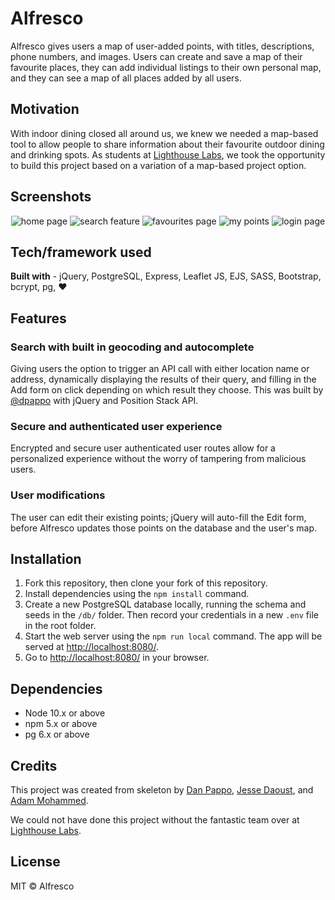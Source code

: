 # Alfresco

Alfresco gives users a map of user-added points, with titles, descriptions, phone numbers, and images. Users can create and save a map of their favourite places, they can add individual listings to their own personal map, and they can see a map of all places added by all users. 

## Motivation

With indoor dining closed all around us, we knew we needed a map-based tool to allow people to share information about their favourite outdoor dining and drinking spots. As students at [Lighthouse Labs](https://www.lighthouselabs.ca/), we took the opportunity to build this project based on a variation of a map-based project option.

## Screenshots

<p align="center">
  <img src="/images/home.png" alt="home page" />
  <img src="/images/add.gif" alt="search feature" />
  <img src="/images/fav.png" alt="favourites page" />
  <img src="/images/mine.png" alt="my points" />
  <img src="/images/login.png" alt="login page" />
</p>

## Tech/framework used

**Built with** - jQuery, PostgreSQL, Express, Leaflet JS, EJS, SASS, Bootstrap, bcrypt, pg, ❤️

## Features

### Search with built in geocoding and autocomplete

Giving users the option to trigger an API call with either location name or address, dynamically displaying the results of their query, and filling in the Add form on click depending on which result they choose. This was built by [@dpappo](https://github.com/dpappo) with jQuery and Position Stack API.

### Secure and authenticated user experience

Encrypted and secure user authenticated user routes allow for a personalized experience without the worry of tampering from malicious users.

### User modifications

The user can edit their existing points; jQuery will auto-fill the Edit form, before Alfresco updates those points on the database and the user's map.

## Installation

1. Fork this repository, then clone your fork of this repository.
2. Install dependencies using the `npm install` command.
3. Create a new PostgreSQL database locally, running the schema and seeds in the `/db/` folder. Then record your credentials in a new `.env` file in the root folder.
4. Start the web server using the `npm run local` command. The app will be served at [http://localhost:8080/](http://localhost:8080/).
5. Go to [http://localhost:8080/](http://localhost:8080/) in your browser.

## Dependencies

- Node 10.x or above
- npm 5.x or above
- pg 6.x or above

## Credits

This project was created from skeleton by [Dan Pappo](https://github.com/dpappo), [Jesse Daoust](https://github.com/jessedxi), and [Adam Mohammed](https://github.com/adamm13). 

We could not have done this project without the fantastic team over at [Lighthouse Labs](https://www.lighthouselabs.ca/). 

## License

MIT © Alfresco